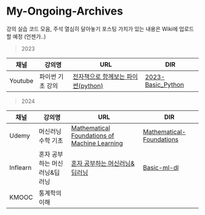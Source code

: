 # My-Ongoing-Archives

강의 실습 코드 모음, 주석 열심히 달아놓기
포스팅 가치가 있는 내용은 Wiki에 업로드 할 예정 (언젠가..)

> 2023

|채널|강의명|URL|DIR|
|---|---|---|---|
|Youtube|파이썬 기초 강의|[전자책으로 함께보는 파이썬(python)](https://youtu.be/dpwTOQri42s?feature=shared)|[2023-Basic_Python](https://github.com/gimbabheaven/My-Ongoing-Archives/tree/main/2023-Basic_Python)|

>2024
 
|채널|강의명|URL|DIR|
|---|---|---|---|
|Udemy|머신러닝 수학 기초|[Mathematical Foundations of Machine Learning](https://www.udemy.com/share/103Gid3@ZBBmG-WFmH020hLRto4RYR7oRPyV1BHXiwX6t55YveZ8DLktPWvy8eyWdLLzdQULKA==/)|[Mathematical-Foundations](https://github.com/gimbabheaven/My-Ongoing-Archives/tree/main/Mathematical-Foundations)|
|Inflearn|혼자 공부하는 머신러닝&딥러닝|[혼자 공부하는 머신러닝&딥러닝](https://inf.run/RjE7)|[Basic-ml-dl](https://github.com/gimbabheaven/My-Ongoing-Archives/tree/main/Basic-ml-dl)|
|KMOOC|통계학의 이해|||